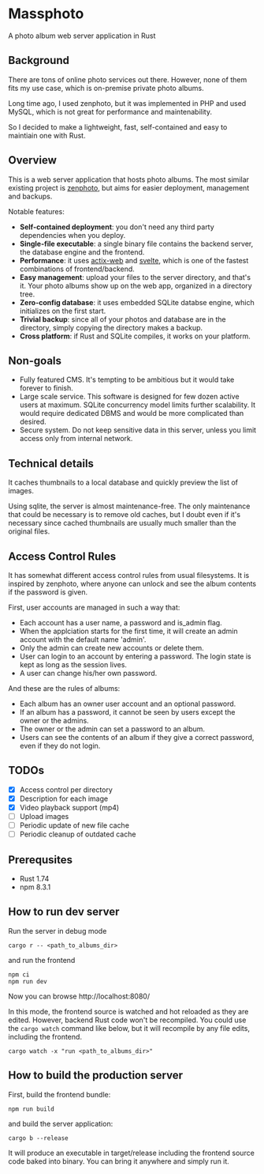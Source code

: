# Massphoto

A photo album web server application in Rust

## Background

There are tons of online photo services out there.
However, none of them fits my use case, which is on-premise
private photo albums.

Long time ago, I used zenphoto, but it was implemented in PHP and used MySQL, which is not great for performance and maintenability.

So I decided to make a lightweight, fast, self-contained and
easy to maintiain one with Rust.


## Overview

This is a web server application that hosts photo albums.
The most similar existing project is [zenphoto](https://www.zenphoto.org/), but aims for easier deployment, management and backups.

Notable features:

* **Self-contained deployment**: you don't need any third party dependencies when you deploy.
* **Single-file executable**: a single binary file contains the backend server, the database engine and the frontend.
* **Performance**: it uses [actix-web](https://actix.rs/) and [svelte](https://svelte.dev/),
  which is one of the fastest combinations of frontend/backend.
* **Easy management**: upload your files to the server directory, and that's it.
  Your photo albums show up on the web app, organized in a directory tree.
* **Zero-config database**: it uses embedded SQLite databse engine, which initializes on the first start.
* **Trivial backup**: since all of your photos and database are in the directory,
  simply copying the directory makes a backup.
* **Cross platform**: if Rust and SQLite compiles, it works on your platform.


## Non-goals

* Fully featured CMS. It's tempting to be ambitious but it would take forever to finish.
* Large scale service. This software is designed for few dozen active users at maximum. SQLite concurrency model limits further scalability. It would require dedicated DBMS and would be more complicated than desired.
* Secure system. Do not keep sensitive data in this server, unless you limit access only from internal network.


## Technical details

It caches thumbnails to a local database and quickly preview the list of images.

Using sqlite, the server is almost maintenance-free.
The only maintenance that could be necessary is to remove old caches,
but I doubt even if it's necessary since cached thumbnails are usually
much smaller than the original files.


## Access Control Rules

It has somewhat different access control rules from usual filesystems. It is inspired by zenphoto, where anyone can unlock and see the album contents if the password is given.

First, user accounts are managed in such a way that:

* Each account has a user name, a password and is_admin flag.
* When the applciation starts for the first time, it will create an admin account with the default name 'admin'.
* Only the admin can create new accounts or delete them.
* User can login to an account by entering a password. The login state is kept as long as the session lives.
* A user can change his/her own password.

And these are the rules of albums:

* Each album has an owner user account and an optional password.
* If an album has a password, it cannot be seen by users except the owner or the admins.
* The owner or the admin can set a password to an album.
* Users can see the contents of an album if they give a correct password, even if they do not login.


## TODOs

* [x] Access control per directory
* [x] Description for each image
* [x] Video playback support (mp4)
* [ ] Upload images
* [ ] Periodic update of new file cache
* [ ] Periodic cleanup of outdated cache

## Prerequsites

* Rust 1.74
* npm 8.3.1

## How to run dev server

Run the server in debug mode

```
cargo r -- <path_to_albums_dir>
```

and run the frontend

```
npm ci
npm run dev
```

Now you can browse http://localhost:8080/

In this mode, the frontend source is watched and hot reloaded as they are edited.
However, backend Rust code won't be recompiled.
You could use the `cargo watch` command like below, but it will recompile by any file edits, including the frontend.

```
cargo watch -x "run <path_to_albums_dir>"
```


## How to build the production server

First, build the frontend bundle:

```
npm run build
```

and build the server application:

```
cargo b --release
```

It will produce an executable in target/release including the frontend source code baked into binary.
You can bring it anywhere and simply run it.

